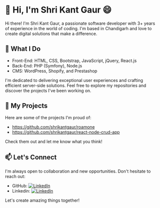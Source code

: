 # 👋 Hi, I'm Shri Kant Gaur 😄

Hi there! I'm Shri Kant Gaur, a passionate software developer with 3+ years of experience in the world of coding. I'm based in Chandigarh and love to create digital solutions that make a difference.

## 💼 What I Do

- Front-End: HTML, CSS, Bootstrap, JavaScript, jQuery, React.js
- Back-End: PHP (Symfony), Node.js
- CMS: WordPress, Shopify, and Prestashop

I'm dedicated to delivering exceptional user experiences and crafting efficient server-side solutions. Feel free to explore my repositories and discover the projects I've been working on.

## 🚀 My Projects

Here are some of the projects I'm proud of:

- https://github.com/shrikantgaur/roamone 
- https://github.com/shrikantgaur/react-node-crud-app

Check them out and let me know what you think!

## 📫 Let's Connect

I'm always open to collaboration and new opportunities. Don't hesitate to reach out:

- GitHub: [![LinkedIn](https://img.shields.io/badge/LinkedIn-Connect-blue)](https://www.linkedin.com/in/shrikant-gaur-a54331297)
- Linkedin: [![LinkedIn](https://img.shields.io/badge/LinkedIn-Connect-blue)](https://www.linkedin.com/in/shri-kant-gaur-717476171)

Let's create amazing things together!

